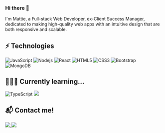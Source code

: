 ### Hi there 👋

I'm Mattie, a Full-stack Web Developer, ex-Client Success Manager, dedicated to making high-quality web apps with an intuitive design that are both responsive and scalable.

## ⚡️ Technologies
![JavaScript](https://img.shields.io/badge/-JavaScript-black?style=flat-square&logo=javascript)
![Nodejs](https://img.shields.io/badge/-Nodejs-black?style=flat-square&logo=Node.js)
![React](https://img.shields.io/badge/-React-black?style=flat-square&logo=react)
![HTML5](https://img.shields.io/badge/-HTML5-E34F26?style=flat-square&logo=html5&logoColor=white)
![CSS3](https://img.shields.io/badge/-CSS3-1572B6?style=flat-square&logo=css3)
![Bootstrap](https://img.shields.io/badge/-Bootstrap-563D7C?style=flat-square&logo=bootstrap)
![MongoDB](https://img.shields.io/badge/-MongoDB-black?style=flat-square&logo=mongodb)


## 👩🏼‍🏫 Currently learning...
![TypeScript](https://img.shields.io/badge/-TypeScript-007ACC?style=flat-square&logo=typescript)
![](https://img.shields.io/badge/TailwindCss-informational?style=flat&logo=TailwindCss&logoColor=ColorName&color=black)

## 📬 Contact me!
<a href="https://www.linkedin.com/in/mattiebarton/">
    <img src="https://img.shields.io/badge/linkedin-%230077B5.svg?&style=for-the-badge&logo=linkedin&logoColor=white" />
</a>
<a href="mailto:maitlandbarton@gmail.com">
    <img src="https://img.shields.io/badge/Gmail-D14836?style=for-the-badge&logo=gmail&logoColor=white" />
</a>


<!--
**maitlandbarton/maitlandbarton** is a ✨ _special_ ✨ repository because its `README.md` (this file) appears on your GitHub profile.

Here are some ideas to get you started:

- 🔭 I’m currently working on ...
- 🌱 I’m currently learning ...
- 👯 I’m looking to collaborate on ...
- 🤔 I’m looking for help with ...
- 💬 Ask me about ...
- 📫 How to reach me: ...
- 😄 Pronouns: ...
- ⚡ Fun fact: ...
-->
